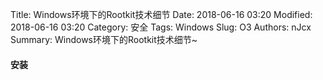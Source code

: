 Title: Windows环境下的Rootkit技术细节
Date: 2018-06-16 03:20
Modified: 2018-06-16 03:20
Category: 安全
Tags: Windows
Slug: O3
Authors: nJcx
Summary: Windows环境下的Rootkit技术细节~

#### 安装




```bash

```
